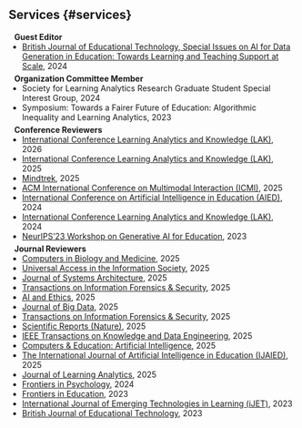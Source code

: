## Services {#services}
<h4 style="margin:0 10px 0;">Guest Editor</h4>
<ul style="margin:0 0 5px;">
  <li><a href="https://bera-journals.onlinelibrary.wiley.com/doi/full/10.1111/bjet.13580"><autocolor>British Journal of Educational Technology, Special Issues on AI for Data Generation in Education: Towards Learning and Teaching Support at Scale</autocolor></a>, 2024</li>
</ul>

<h4 style="margin:0 10px 0;">Organization Committee Member</h4>
<ul style="margin:0 0 5px;">
  <li><autocolor>Society for Learning Analytics Research Graduate Student Special Interest Group</autocolor>, 2024</li>
  <li><autocolor>Symposium: Towards a Fairer Future of Education: Algorithmic Inequality and Learning Analytics</autocolor>, 2023</li>
</ul>

<h4 style="margin:0 10px 0;">Conference Reviewers</h4>
<ul style="margin:0 0 5px;">
  <li><a href="https://www.solaresearch.org/events/lak/lak26/"><autocolor>International Conference Learning Analytics and Knowledge (LAK)</autocolor></a>, 2026</li>
  <li><a href="https://www.solaresearch.org/events/lak/lak25/"><autocolor>International Conference Learning Analytics and Knowledge (LAK)</autocolor></a>, 2025</li>
  <li><a href="https://mindtrek.org/"><autocolor>Mindtrek</autocolor></a>, 2025</li>
  <li><a href="https://icmi.acm.org/2025/"><autocolor>ACM International Conference on Multimodal Interaction (ICMI)</autocolor></a>, 2025</li>
  <li><a href="https://aied2024.org/"><autocolor>International Conference on Artificial Intelligence in Education (AIED)</autocolor></a>, 2024</li>
  <li><a href="https://2024.learningsciencesinternational.org/"><autocolor>International Conference Learning Analytics and Knowledge (LAK)</autocolor></a>, 2024</li>
  <li><a href="https://neurips.cc/Conferences/2023/Workshops"><autocolor>NeurIPS’23 Workshop on Generative AI for Education</autocolor></a>, 2023</li>

</ul>

<h4 style="margin:0 10px 0;">Journal Reviewers</h4>
<ul style="margin:0 0 20px;">
      <li><a href="https://www.sciencedirect.com/journal/computers-in-biology-and-medicine"><autocolor>Computers in Biology and Medicine</autocolor></a>, 2025</li>
    <li><a href="https://link.springer.com/journal/10209"><autocolor>Universal Access in the Information Society</autocolor></a>, 2025</li>
  <li><a href="https://www.sciencedirect.com/journal/journal-of-systems-architecture"><autocolor>Journal of Systems Architecture</autocolor></a>, 2025</li>
  <li><a href="https://www.ieee.org/publications/transactions-on-information-forensics-and-security.html"><autocolor>Transactions on Information Forensics & Security</autocolor></a>, 2025</li>
  <li><a href="https://www.springer.com/journal/43681"><autocolor>AI and Ethics</autocolor></a>, 2025</li>
  <li><a href="https://journalofbigdata.springeropen.com/"><autocolor>Journal of Big Data</autocolor></a>, 2025</li>
  <li><a href="https://ieeexplore.ieee.org/xpl/RecentIssue.jsp?punumber=10206/"><autocolor>Transactions on Information Forensics & Security</autocolor></a>, 2025</li>
  <li><a href="https://www.nature.com/srep/"><autocolor>Scientific Reports (Nature)</autocolor></a>, 2025</li>
  <li><a href="https://www.springer.com/journal/11263"><autocolor>IEEE Transactions on Knowledge and Data Engineering</autocolor></a>, 2025</li>
  <li><a href="https://www.sciencedirect.com/journal/computers-and-education-artificial-intelligence"><autocolor>Computers & Education: Artificial Intelligence</autocolor></a>, 2025</li>
  <li><a href="https://www.iospress.com/catalog/journals/international-journal-of-artificial-intelligence-in-education"><autocolor>The International Journal of Artificial Intelligence in Education (IJAIED)</autocolor></a>, 2025</li>
  <li><a href="https://www.learning-analytics.info/index.php/JLA"><autocolor>Journal of Learning Analytics</autocolor></a>, 2025</li>
  <li><a href="https://www.frontiersin.org/journals/psychology"><autocolor>Frontiers in Psychology</autocolor></a>, 2024</li>
  <li><a href="https://www.frontiersin.org/journals/education"><autocolor>Frontiers in Education</autocolor></a>, 2023</li>
  <li><a href="https://i-jet.org/"><autocolor>International Journal of Emerging Technologies in Learning (iJET)</autocolor></a>, 2023</li>
  <li><a href="https://bera-journals.onlinelibrary.wiley.com/journal/14678535"><autocolor>British Journal of Educational Technology</autocolor></a>, 2023</li>
</ul>

  
  
